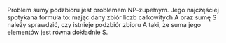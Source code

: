 Problem sumy podzbioru jest problemem NP-zupełnym. Jego najczęściej spotykana formuła to: mając dany zbiór liczb całkowitych A oraz sumę S należy sprawdzić, czy istnieje podzbiór zbioru A taki, że suma jego elementów jest równa dokładnie S.